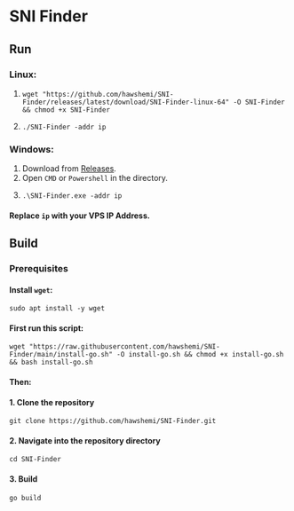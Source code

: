 # SNI Finder


## Run

### Linux:

1.
    ```
    wget "https://github.com/hawshemi/SNI-Finder/releases/latest/download/SNI-Finder-linux-64" -O SNI-Finder && chmod +x SNI-Finder
    ```
2. 
    ```
    ./SNI-Finder -addr ip
    ```

### Windows:

1. Download from [Releases](https://github.com/hawshemi/SNI-Finder/releases/latest).
2. Open `CMD` or `Powershell` in the directory.
3.
    ```
    .\SNI-Finder.exe -addr ip
    ```

#### Replace `ip` with your VPS IP Address.


## Build

### Prerequisites

#### Install `wget`:
```
sudo apt install -y wget
```

#### First run this script:
```
wget "https://raw.githubusercontent.com/hawshemi/SNI-Finder/main/install-go.sh" -O install-go.sh && chmod +x install-go.sh && bash install-go.sh
```

#### Then:

#### 1. Clone the repository
```
git clone https://github.com/hawshemi/SNI-Finder.git 
```

#### 2. Navigate into the repository directory
```
cd SNI-Finder 
```

#### 3. Build
```
go build
```
